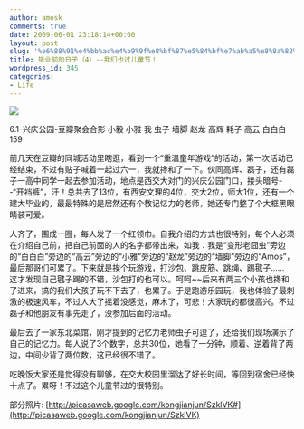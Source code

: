 ```yaml
---
author: amosk
comments: true
date: 2009-06-01 23:18:14+00:00
layout: post
slug: '%e6%88%91%e4%bb%ac%e4%b9%9f%e8%bf%87%e5%84%bf%e7%ab%a5%e8%8a%82%ef%bc%81'
title: 毕业前的日子（4）--我们也过儿童节！
wordpress_id: 345
categories:
- Life
---
```


![](http://kongove.whostas.com/web/images/6-1-douban-xingqing.jpg)





6.1-兴庆公园-豆瓣聚会合影
小毅 小雅 我 虫子  墙脚
赵龙 高辉 耗子 高云 白白白 159


前几天在豆瓣的同城活动里瞎逛，看到一个“重温童年游戏”的活动，第一次活动已经结束，不过有贴子喊着一起过六一，我就搀和了一下。伙同高辉、磊子，还有磊子一高中同学一起去参加活动，地点是西交大对门的兴庆公园门口，接头暗号--“开裆裤”，汗！总共去了13位，有西安文理的4位，交大2位，师大1位，还有一个建大毕业的，最最特殊的是居然还有个教记忆力的老师，她还专门整了个大框黑眼睛装可爱。

人齐了，围成一圈，每人发了一个红领巾。自我介绍的方式也很特别，每个人必须在介绍自己前，把自己前面的人的名字都带出来，如我：我是“变形老囧虫”旁边的“白白白”旁边的“高云”旁边的“小雅”旁边的“赵龙”旁边的“墙脚”旁边的“Amos”，最后那哥们可累了。下来就是挨个玩游戏，打沙包、跳皮筋、跳绳、踢毽子…… 这才发现自己毽子踢的不错，沙包打的也可以。呵呵~~后来有两三个小孩也搀和了进来，搞的我们大孩子玩不下去了，也累了。于是跑游乐园玩，我也体验了最刺激的极速风车，不过人大了摇着没感觉，麻木了，可悲！大家玩的都很高兴。不过磊子和他朋友有事先走了，没参加后面的活动。

最后去了一家东北菜馆，刚才提到的记忆力老师虫子可逗了，还给我们现场演示了自己的记忆力。每人说了3个数字，总共30位，她看了一分钟，顺着、逆着背了两边，中间少背了两位数，这已经很不错了。

吃晚饭大家还是觉得没有聊够，在交大校园里溜达了好长时间，等回到宿舍已经快十点了。累呀！不过这个儿童节过的很特别。

部分照片: [http://picasaweb.google.com/kongjianjun/SzklVK#](http://picasaweb.google.com/kongjianjun/SzklVK)

